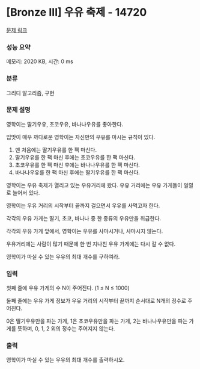 # [Bronze III] 우유 축제 - 14720 

[문제 링크](https://www.acmicpc.net/problem/14720) 

### 성능 요약

메모리: 2020 KB, 시간: 0 ms

### 분류

그리디 알고리즘, 구현

### 문제 설명

<p style="user-select: auto;">영학이는 딸기우유, 초코우유, 바나나우유를 좋아한다.</p>

<p style="user-select: auto;">입맛이 매우 까다로운 영학이는 자신만의 우유를 마시는 규칙이 있다.</p>

<ol style="user-select: auto;">
	<li style="user-select: auto;">맨 처음에는 딸기우유를 한 팩 마신다.</li>
	<li style="user-select: auto;">딸기우유를 한 팩 마신 후에는 초코우유를 한 팩 마신다.</li>
	<li style="user-select: auto;">초코우유를 한 팩 마신 후에는 바나나우유를 한 팩 마신다.</li>
	<li style="user-select: auto;">바나나우유를 한 팩 마신 후에는 딸기우유를 한 팩 마신다. </li>
</ol>

<p style="user-select: auto;">영학이는 우유 축제가 열리고 있는 우유거리에 왔다. 우유 거리에는 우유 가게들이 일렬로 늘어서 있다.</p>

<p style="user-select: auto;">영학이는 우유 거리의 시작부터 끝까지 걸으면서 우유를 사먹고자 한다.</p>

<p style="user-select: auto;">각각의 우유 가게는 딸기, 초코, 바나나 중 한 종류의 우유만을 취급한다.</p>

<p style="user-select: auto;">각각의 우유 가게 앞에서, 영학이는 우유를 사마시거나, 사마시지 않는다.</p>

<p style="user-select: auto;">우유거리에는 사람이 많기 때문에 한 번 지나친 우유 가게에는 다시 갈 수 없다.</p>

<p style="user-select: auto;">영학이가 마실 수 있는 우유의 최대 개수를 구하여라.</p>

### 입력 

 <p style="user-select: auto;">첫째 줄에 우유 가게의 수 N이 주어진다. (1 ≤ N ≤ 1000)</p>

<p style="user-select: auto;">둘째 줄에는 우유 가게 정보가 우유 거리의 시작부터 끝까지 순서대로 N개의 정수로 주어진다.</p>

<p style="user-select: auto;">0은 딸기우유만을 파는 가게, 1은 초코우유만을 파는 가게, 2는 바나나우유만을 파는 가게를 뜻하며, 0, 1, 2 외의 정수는 주어지지 않는다.</p>

### 출력 

 <p style="user-select: auto;">영학이가 마실 수 있는 우유의 최대 개수를 출력하시오.</p>

